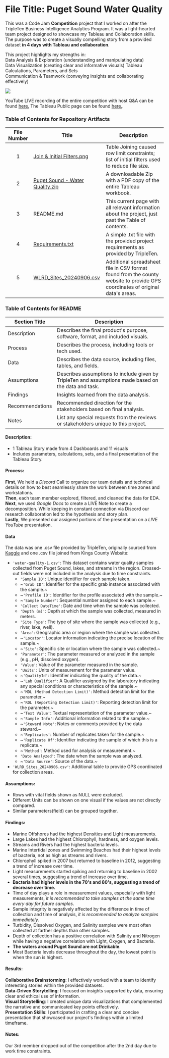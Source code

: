 # File Title: Puget Sound Water Quality

This was a Code Jam **Competition** project that I worked on after the TripleTen Business Intelligence Analytics Program. It was a light-hearted team project designed to showcase my Tableau and Collaboration skills. The purpose was to create a visually compelling story from a provided dataset **in 4 days with Tableau and collaboration**.

This project highlights my strengths in:<br>
Data Analysis & Exploration (understanding and manipulating data)<br>
Data Visualization (creating clear and informative visuals)<be>
Tableau Calculations, Parameters, and Sets<br>
Communication & Teamwork (conveying insights and collaborating effectively)

[<img src="https://github.com/Tiffany-Bergett/Data_projects_TripleTen/blob/main/Images/Puget%20Sound.png">](https://public.tableau.com/views/PugetSound-WaterQuality/Presentation?:language=en-US&:sid=&:redirect=auth&:display_count=n&:origin=viz_share_link)

YouTube LIVE recording of the entire competition with host Q&A can be found <a href='https://www.youtube.com/live/DWhX2HIf83Q' target=_blank><u>here</u>.</a>
The Tableau Public page can be found <a href='https://public.tableau.com/views/PugetSound-WaterQuality/Presentation?:language=en-US&:sid=&:redirect=auth&:display_count=n&:origin=viz_share_link' target=_blank><u>here</u>.</a>.

### Table of Contents for Repository Artifacts
| File Number | Title | Description |
| :-----------: | ----------- |----------- |
| 1 | [Join & Initial Filters.png](https://github.com/Tiffany-Bergett/Data_projects_TripleTen/blob/main/Puget%20Sound/Join%20%26%20Initial%20Filters.png) | Table Joining caused row limit constraints; list of initial filters used to reduce file size. |
| 2 | [Puget Sound - Water Quality.zip](https://github.com/Tiffany-Bergett/Data_projects_TripleTen/blob/main/Puget%20Sound/Puget%20Sound%20-%20Water%20Quality.zip) | A downloadable Zip with a PDF copy of the entire Tableau workbook. |
| 3 | README.md | This current page with all relevant information about the project, just past the Table of contents. |
| 4 | [Requirements.txt](https://github.com/Tiffany-Bergett/Data_projects_TripleTen/blob/main/Puget%20Sound/Requirements.txt) | A simple .txt file with the provided project requirements as provided by TripleTen. |
| 5 | [WLRD_Sites_20240906.csv](https://github.com/Tiffany-Bergett/Data_projects_TripleTen/blob/main/Puget%20Sound/WLRD_Sites_20240906.csv) | Additional spreadsheet file in CSV format found from the county website to provide GPS coordinates of original data's areas. |

### Table of Contents for README
| Section Title | Description |
| ----------- |----------- |
| Description | Describes the final product's purpose, software, format, and included visuals. |
| Process | Describes the process, including tools or tech used. |
| Data | Describes the data source, including files, tables, and fields. |
| Assumptions | Describes assumptions to include given by TripleTen and assumptions made based on the data and task. |
| Findings | Insights learned from the data analysis. |
| Recommendations | Recommended direction for the stakeholders based on final analysis. |
| Notes | List any special requests from the reviews or stakeholders unique to this project. |

#### Description:
- 1 Tableau Story made from 4 Dashboards and 11 visuals
- Includes parameters, calculations, sets, and a final presentation of the Tableau Story.

#### Process:
**First**, We held a *Discord* Call to organize our team details and technical details on how to best seamlessly share the work between time zones and workstations.<br>
**Then**, each team member explored, filtered, and cleaned the data for EDA.<br>
**Next**, we used *Google Docs* to create a LIVE Note to create a decomposition. While keeping in constant connection via Discord our research collaboration led to the hypothesis and story plan.<br>
**Lastly**, We presented our assigned portions of the presentation on a *LIVE YouTube* presentation.<br>

#### Data
The data was one .csv file provided by TripleTen, originally sourced from [Kaggle](https://www.kaggle.com/datasets/sukhmandeepsinghbrar/water-quality) and one .csv file joined from Kings County Website:
- `'water-quality-1.csv'`: This dataset contains water quality samples collected from Puget Sound, lakes, and streams in the region. Crossed-out fields were not included in the analysis due to time constraints.
    - `'Sample ID'`: Unique identifier for each sample taken.
    - ~`'Grab ID'`: Identifier for the specific grab instance associated with the sample.~
    - ~`'Profile ID'`: Identifier for the profile associated with the sample.~
    - ~`'Sample Number'`: Sequential number assigned to each sample.~
    - `'Collect DateTime'`: Date and time when the sample was collected.
    - `'Depth (m)'`: Depth at which the sample was collected, measured in meters.
    - `'Site Type'`: The type of site where the sample was collected (e.g., river, lake, well).
    - `'Area'`: Geographic area or region where the sample was collected.
    - ~`'Locator'`: Locator information indicating the precise location of the sample.~
    - ~`'Site'`: Specific site or location where the sample was collected.~
    - `'Parameter'`: The parameter measured or analyzed in the sample (e.g., pH, dissolved oxygen).
    - `'Value'`: Value of the parameter measured in the sample.
    - `'Units'`: Units of measurement for the parameter value.
    - ~`'QualityId'`: Identifier indicating the quality of the data.~
    - ~`'Lab Qualifier'`: A Qualifier assigned by the laboratory indicating any special conditions or characteristics of the sample.~
    - ~`'MDL (Method Detection Limit)'`: Method detection limit for the parameter.~
    - ~`'RDL (Reporting Detection Limit)'`: Reporting detection limit for the parameter.~
    - ~`'Text Value'`: Textual representation of the parameter value.~
    - ~`'Sample Info'`: Additional information related to the sample.~
    - ~`'Steward Note'`: Notes or comments provided by the data steward.~
    - ~`'Replicates'`: Number of replicates taken for the sample.~
    - ~`'Replicate Of'`: Identifier indicating the sample of which this is a replicate.~
    - ~`'Method'`: Method used for analysis or measurement.~
    - `'Date Analyzed'`: The date when the sample was analyzed.
    - ~`'Data Source'`: Source of the data.~
- `'WLRD_Sites_20240906.csv'`: Additional table to provide GPS coordinated for collection areas.

#### Assumptions:
- Rows with vital fields shown as NULL were excluded.
- Different Units can be shown on one visual if the values are not directly compared.
- Similar parameters(field) can be grouped together.

#### Findings:
- Marine Offshores had the highest Densities and Light measurements.
- Large Lakes had the highest Chlorophyll, hardness, and oxygen levels.
- Streams and Rivers had the highest bacteria levels.
- Marine Intertidal zones and Swimming Beaches had their highest levels of bacteria, not as high as streams and rivers.
- Chlorophyll spiked in 2007 but returned to baseline in 2012, suggesting a trend of increase over time.
- Light measurements started spiking and returning to baseline in 2002 several times, suggesting a trend of increase over time.
- **Bacteria had higher levels in the 70's and 80's, suggesting a trend of decrease over time.**
- Time of day plays a role in measurement values, especially with light measurements, *it is recommended to take samples at the same time every day for future samples*.
- Sample integrity is negatively affected by the difference in time of collection and time of analysis, *it is recommended to analyze samples immediately*.
- Turbidity, Dissolved Oxygen, and Salinity samples were most often collected at farther depths than other samples.
- Depth of collection has a positive correlation with Salinity and Nitrogen while having a negative correlation with Light, Oxygen, and Bacteria.
- **The waters around Puget Sound are not Drinkable**.
- Most Bacteria levels decrease throughout the day, the lowest point is when the sun is highest.

#### Results:
**Collaborative Brainstorming**: I effectively worked with a team to identify interesting stories within the provided datasets. <br>
**Data-Driven Storytelling**: I focused on insights supported by data, ensuring clear and ethical use of information.<br>
**Visual Storytelling**: I created unique data visualizations that complemented the narrative and communicated key points effectively.<br>
**Presentation Skills**: I participated in crafting a clear and concise presentation that showcased our project's findings within a limited timeframe.

#### Notes:
Our 3rd member dropped out of the competition after the 2nd day due to work time constraints.
